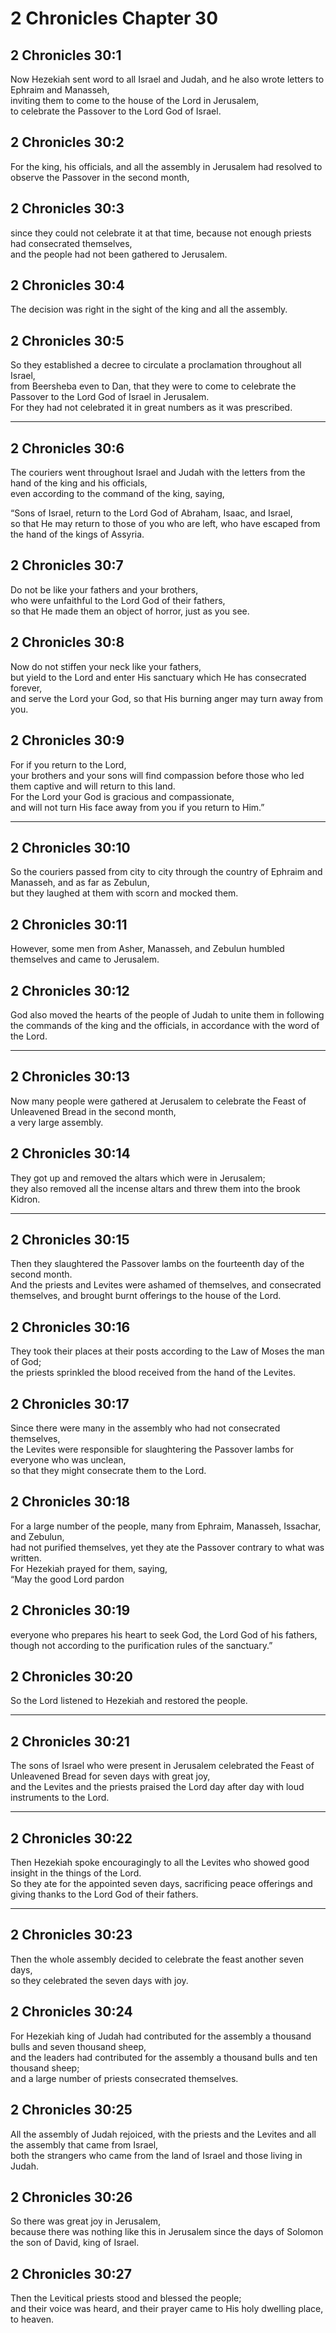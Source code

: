 # 2 Chronicles Chapter 30

## 2 Chronicles 30:1

Now Hezekiah sent word to all Israel and Judah, and he also wrote letters to Ephraim and Manasseh,  
inviting them to come to the house of the Lord in Jerusalem,  
to celebrate the Passover to the Lord God of Israel.

## 2 Chronicles 30:2

For the king, his officials, and all the assembly in Jerusalem had resolved to observe the Passover in the second month,

## 2 Chronicles 30:3

since they could not celebrate it at that time, because not enough priests had consecrated themselves,  
and the people had not been gathered to Jerusalem.

## 2 Chronicles 30:4

The decision was right in the sight of the king and all the assembly.

## 2 Chronicles 30:5

So they established a decree to circulate a proclamation throughout all Israel,  
from Beersheba even to Dan, that they were to come to celebrate the Passover to the Lord God of Israel in Jerusalem.  
For they had not celebrated it in great numbers as it was prescribed.

---

## 2 Chronicles 30:6

The couriers went throughout Israel and Judah with the letters from the hand of the king and his officials,  
even according to the command of the king, saying,

“Sons of Israel, return to the Lord God of Abraham, Isaac, and Israel,  
so that He may return to those of you who are left, who have escaped from the hand of the kings of Assyria.

## 2 Chronicles 30:7

Do not be like your fathers and your brothers,  
who were unfaithful to the Lord God of their fathers,  
so that He made them an object of horror, just as you see.

## 2 Chronicles 30:8

Now do not stiffen your neck like your fathers,  
but yield to the Lord and enter His sanctuary which He has consecrated forever,  
and serve the Lord your God, so that His burning anger may turn away from you.

## 2 Chronicles 30:9

For if you return to the Lord,  
your brothers and your sons will find compassion before those who led them captive and will return to this land.  
For the Lord your God is gracious and compassionate,  
and will not turn His face away from you if you return to Him.”

---

## 2 Chronicles 30:10

So the couriers passed from city to city through the country of Ephraim and Manasseh, and as far as Zebulun,  
but they laughed at them with scorn and mocked them.

## 2 Chronicles 30:11

However, some men from Asher, Manasseh, and Zebulun humbled themselves and came to Jerusalem.

## 2 Chronicles 30:12

God also moved the hearts of the people of Judah to unite them in following the commands of the king and the officials, in accordance with the word of the Lord.

---

## 2 Chronicles 30:13

Now many people were gathered at Jerusalem to celebrate the Feast of Unleavened Bread in the second month,  
a very large assembly.

## 2 Chronicles 30:14

They got up and removed the altars which were in Jerusalem;  
they also removed all the incense altars and threw them into the brook Kidron.

---

## 2 Chronicles 30:15

Then they slaughtered the Passover lambs on the fourteenth day of the second month.  
And the priests and Levites were ashamed of themselves, and consecrated themselves, and brought burnt offerings to the house of the Lord.

## 2 Chronicles 30:16

They took their places at their posts according to the Law of Moses the man of God;  
the priests sprinkled the blood received from the hand of the Levites.

## 2 Chronicles 30:17

Since there were many in the assembly who had not consecrated themselves,  
the Levites were responsible for slaughtering the Passover lambs for everyone who was unclean,  
so that they might consecrate them to the Lord.

## 2 Chronicles 30:18

For a large number of the people, many from Ephraim, Manasseh, Issachar, and Zebulun,  
had not purified themselves, yet they ate the Passover contrary to what was written.  
For Hezekiah prayed for them, saying,  
“May the good Lord pardon

## 2 Chronicles 30:19

everyone who prepares his heart to seek God, the Lord God of his fathers,  
though not according to the purification rules of the sanctuary.”

## 2 Chronicles 30:20

So the Lord listened to Hezekiah and restored the people.

---

## 2 Chronicles 30:21

The sons of Israel who were present in Jerusalem celebrated the Feast of Unleavened Bread for seven days with great joy,  
and the Levites and the priests praised the Lord day after day with loud instruments to the Lord.

---

## 2 Chronicles 30:22

Then Hezekiah spoke encouragingly to all the Levites who showed good insight in the things of the Lord.  
So they ate for the appointed seven days, sacrificing peace offerings and giving thanks to the Lord God of their fathers.

---

## 2 Chronicles 30:23

Then the whole assembly decided to celebrate the feast another seven days,  
so they celebrated the seven days with joy.

## 2 Chronicles 30:24

For Hezekiah king of Judah had contributed for the assembly a thousand bulls and seven thousand sheep,  
and the leaders had contributed for the assembly a thousand bulls and ten thousand sheep;  
and a large number of priests consecrated themselves.

## 2 Chronicles 30:25

All the assembly of Judah rejoiced, with the priests and the Levites and all the assembly that came from Israel,  
both the strangers who came from the land of Israel and those living in Judah.

## 2 Chronicles 30:26

So there was great joy in Jerusalem,  
because there was nothing like this in Jerusalem since the days of Solomon the son of David, king of Israel.

## 2 Chronicles 30:27

Then the Levitical priests stood and blessed the people;  
and their voice was heard, and their prayer came to His holy dwelling place, to heaven.
